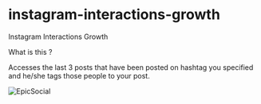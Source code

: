 # instagram-interactions-growth
Instagram Interactions Growth

What is this ?


Accesses the last 3 posts that have been posted on hashtag you specified and he/she tags those people to your post.
 
![EpicSocial](https://i.resimyukle.xyz/Mb6y5G.png)

